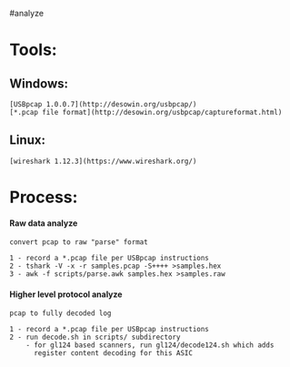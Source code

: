 #analyze


Tools:
======


Windows:
--------

	[USBpcap 1.0.0.7](http://desowin.org/usbpcap/)
	[*.pcap file format](http://desowin.org/usbpcap/captureformat.html)


Linux:
------

	[wireshark 1.12.3](https://www.wireshark.org/)



Process:
========

#### Raw data analyze
	convert pcap to raw "parse" format

	1 - record a *.pcap file per USBpcap instructions
	2 - tshark -V -x -r samples.pcap -S++++ >samples.hex
	3 - awk -f scripts/parse.awk samples.hex >samples.raw


#### Higher level protocol analyze
	pcap to fully decoded log

	1 - record a *.pcap file per USBpcap instructions
	2 - run decode.sh in scripts/ subdirectory
		- for gl124 based scanners, run gl124/decode124.sh which adds
		  register content decoding for this ASIC
